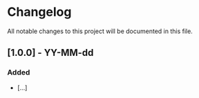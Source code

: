 # Changelog
All notable changes to this project will be documented in this file.

## [1.0.0] - YY-MM-dd

### Added
- [...]
